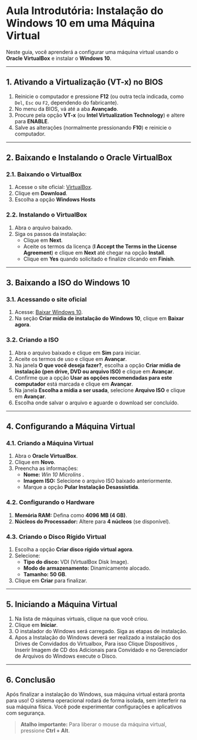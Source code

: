 # Aula Introdutória: Instalação do Windows 10 em uma Máquina Virtual

Neste guia, você aprenderá a configurar uma máquina virtual usando o **Oracle VirtualBox** e instalar o **Windows 10**. 

---

## **1. Ativando a Virtualização (VT-x) no BIOS**

1. Reinicie o computador e pressione **F12** (ou outra tecla indicada, como `Del`, `Esc` ou `F2`, dependendo do fabricante).
2. No menu da BIOS, vá até a aba **Avançado**.
3. Procure pela opção **VT-x** (ou **Intel Virtualization Technology**) e altere para **ENABLE**.
4. Salve as alterações (normalmente pressionando **F10**) e reinicie o computador.

---

## **2. Baixando e Instalando o Oracle VirtualBox**

### **2.1. Baixando o VirtualBox**
1. Acesse o site oficial: [VirtualBox](https://www.virtualbox.org/).
2. Clique em **Download**.
3. Escolha a opção **Windows Hosts**

### **2.2. Instalando o VirtualBox**
1. Abra o arquivo baixado.
2. Siga os passos da instalação:
   - Clique em **Next**.
   - Aceite os termos da licença (**I Accept the Terms in the License Agreement**) e clique em **Next** até chegar na opção **Install**.
   - Clique em **Yes** quando solicitado e finalize clicando em **Finish**.

---

## **3. Baixando a ISO do Windows 10**

### **3.1. Acessando o site oficial**
1. Acesse: [Baixar Windows 10](https://www.microsoft.com/pt-br/software-download/windows10).
2. Na seção **Criar mídia de instalação do Windows 10**, clique em **Baixar agora**.

### **3.2. Criando a ISO**
1. Abra o arquivo baixado e clique em **Sim** para iniciar.
2. Aceite os termos de uso e clique em **Avançar**.
3. Na janela **O que você deseja fazer?**, escolha a opção **Criar mídia de instalação (pen drive, DVD ou arquivo ISO)** e clique em **Avançar**.
4. Confirme que a opção **Usar as opções recomendadas para este computador** está marcada e clique em **Avançar**.
5. Na janela **Escolha a mídia a ser usada**, selecione **Arquivo ISO** e clique em **Avançar**.
6. Escolha onde salvar o arquivo e aguarde o download ser concluído.

---

## **4. Configurando a Máquina Virtual**

### **4.1. Criando a Máquina Virtual**
1. Abra o **Oracle VirtualBox**.
2. Clique em **Novo**.
3. Preencha as informações:
   - **Nome:** *Win 10 Microlins* .
   - **Imagem ISO:** Selecione o arquivo ISO baixado anteriormente.
   - Marque a opção **Pular Instalação Desassistida**.

### **4.2. Configurando o Hardware**
1. **Memória RAM:** Defina como **4096 MB (4 GB)**.
2. **Núcleos do Processador:** Altere para **4 núcleos** (se disponível).

### **4.3. Criando o Disco Rígido Virtual**
1. Escolha a opção **Criar disco rígido virtual agora**.
2. Selecione:
   - **Tipo do disco:** VDI (VirtualBox Disk Image).
   - **Modo de armazenamento:** Dinamicamente alocado.
   - **Tamanho:** **50 GB**.
3. Clique em **Criar** para finalizar.

---

## **5. Iniciando a Máquina Virtual**
1. Na lista de máquinas virtuais, clique na que você criou.
2. Clique em **Iniciar**.
3. O instalador do Windows será carregado. Siga as etapas de instalação.
4. Apos a Instalação do Windows deverá ser realizado a instalação dos Drives de Convidados do Virtualbox, Para isso Clique Dispositivos , Inserir Imagem de CD dos Adicionais para Convidado e no Gerenciador de Arquivos do Windows execute o Disco.
---

## **6. Conclusão**
Após finalizar a instalação do Windows, sua máquina virtual estará pronta para uso! O sistema operacional rodará de forma isolada, sem interferir na sua máquina física. Você pode experimentar configurações e aplicativos com segurança.

> **Atalho importante:** Para liberar o mouse da máquina virtual, pressione **Ctrl + Alt**.

